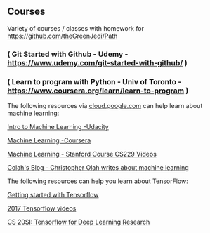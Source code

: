 
## Courses
Variety of courses / classes with homework for https://github.com/theGreenJedi/Path

### ( Git Started with Github - Udemy - https://www.udemy.com/git-started-with-github/ )

### ( Learn to program with Python - Univ of Toronto - https://www.coursera.org/learn/learn-to-program )

The following resources via [cloud.google.com](https://cloud.google.com/ml-engine/docs/getting-started-training-prediction) can help learn about machine learning:

[Intro to Machine Learning -Udacity](https://www.youtube.com/playlist?list=PLAwxTw4SYaPkQXg8TkVdIvYv4HfLG7SiH)

[Machine Learning -Coursera](https://www.youtube.com/watch?v=qeHZOdmJvFU&list=PLZ9qNFMHZ-A4rycgrgOYma6zxF4BZGGPW)

[Machine Learning - Stanford Course CS229 Videos](https://www.youtube.com/playlist?list=PLA89DCFA6ADACE599)

[Colah's Blog - Christopher Olah writes about machine learning](https://colah.github.io/)

The following resources can help you learn about TensorFlow:

[Getting started with Tensorflow](https://www.tensorflow.org/get_started/get_started)

[2017 Tensorflow videos](https://www.youtube.com/playlist?list=PLOU2XLYxmsIKGc_NBoIhTn2Qhraji53cv)

[CS 20SI: Tensorflow for Deep Learning Research](https://web.stanford.edu/class/cs20si/)

